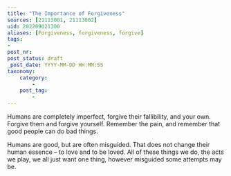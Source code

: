 ```yaml
---
title: "The Importance of Forgiveness"
sources: [21113001, 21113002]
uid: 202209021300
aliases: [Forgiveness, forgiveness, forgive]
tags:
-
post_nr:
post_status: draft
_post_date: YYYY-MM-DD HH:MM:SS
taxonomy:
    category:
        -
    post_tag:
        -
---
```


Humans are completely imperfect, forgive their fallibility, and your own. Forgive them and forgive yourself. Remember the pain, and remember that good people can do bad things.

Humans are good, but are often misguided. That does not change their human essence – to love and to be loved. All of these things we do, the acts we play, we all just want one thing, however misguided some attempts may be.